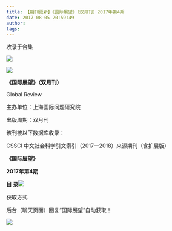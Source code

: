 ```yaml
---
title: 【期刊更新】《国际展望》（双月刊）2017年第4期
date: 2017-08-05 20:59:49
author: 
tags: 
---
```



收录于合集

![](/images/4085/2.gif)

  

  

![](/images/4085/3.jpeg)

**《国际展望》（双月刊）**

Global Review

主办单位：上海国际问题研究院

出版周期：双月刊

该刊被以下数据库收录：

CSSCI 中文社会科学引文索引（2017—2018）来源期刊（含扩展版）

 **《国际展望》**

 **2017年第4期**

 **目 录**![](/images/4085/4.png)

获取方式

后台（聊天页面）回复“国际展望”自动获取！

![](/images/4085/5.gif)

